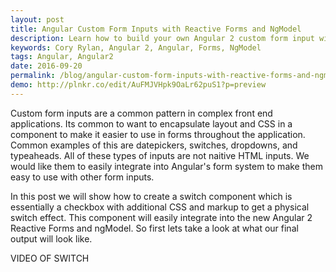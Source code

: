 ```yaml
---
layout: post
title: Angular Custom Form Inputs with Reactive Forms and NgModel
description: Learn how to build your own Angular 2 custom form input with reactive forms and ngModel.
keywords: Cory Rylan, Angular 2, Angular, Forms, NgModel
tags: Angular, Angular2
date: 2016-09-20
permalink: /blog/angular-custom-form-inputs-with-reactive-forms-and-ngmodel
demo: http://plnkr.co/edit/AuFMJVHpk9OaLr62puS1?p=preview
---
```


Custom form inputs are a common pattern in complex front end applications. Its common to want to encapsulate
layout and CSS in a component to make it easier to use in forms throughout the application. Common examples
of this are datepickers, switches, dropdowns, and typeaheads. All of these types of inputs are not naitive 
HTML inputs. We would like them to easily integrate into Angular's form system to make them easy to use
with other form inputs. 

In this post we will show how to create a switch component which is essentially 
a checkbox with additional CSS and markup to get a physical switch effect. This component will easily
integrate into the new Angular 2 Reactive Forms and ngModel. So first lets take a look at what our final
output will look like.

VIDEO OF SWITCH

